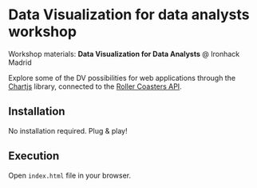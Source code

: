 # Data Visualization for data analysts workshop

Workshop materials: **Data Visualization for Data Analysts** @ Ironhack Madrid

Explore some of the DV possibilities for web applications through the [Chartjs](https://www.chartjs.org/) library, connected to the [Roller Coasters API](https://github.com/german-alvarez-dev/api-coasters).

## Installation

No installation required. Plug & play!

## Execution

Open `index.html` file in your browser.
